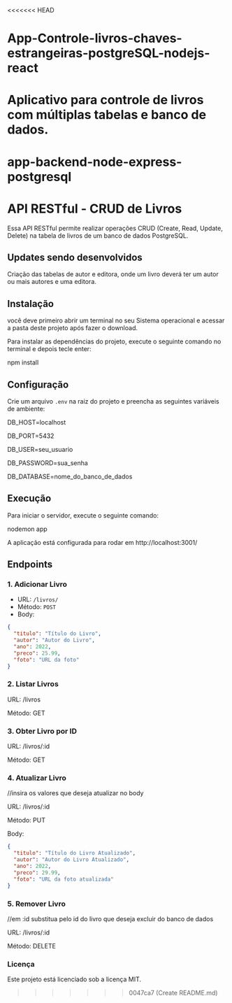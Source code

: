 <<<<<<< HEAD
# App-Controle-livros-chaves-estrangeiras-postgreSQL-nodejs-react
Aplicativo para controle de livros com múltiplas tabelas e banco de dados.
=======
# app-backend-node-express-postgresql
# API RESTful - CRUD de Livros

Essa API RESTful permite realizar operações CRUD (Create, Read, Update, Delete) na tabela de livros 
de um banco de dados PostgreSQL.

## Updates sendo desenvolvidos
Criação das tabelas de autor e editora, onde um livro deverá ter um autor ou mais autores e uma editora.

## Instalação
você deve primeiro abrir um terminal no seu Sistema operacional e acessar a pasta deste projeto após fazer o download.

Para instalar as dependências do projeto, execute o seguinte comando no terminal e depois tecle enter:

npm install

## Configuração

Crie um arquivo `.env` na raiz do projeto e preencha as seguintes variáveis de ambiente:

DB_HOST=localhost

DB_PORT=5432

DB_USER=seu_usuario

DB_PASSWORD=sua_senha

DB_DATABASE=nome_do_banco_de_dados


## Execução

Para iniciar o servidor, execute o seguinte comando:

nodemon app

A aplicação está configurada para rodar em http://localhost:3001/

## Endpoints

### 1. Adicionar Livro

- URL: `/livros/`
- Método: `POST`
- Body:

```json
{
  "titulo": "Título do Livro",
  "autor": "Autor do Livro",
  "ano": 2022,
  "preco": 25.99,
  "foto": "URL da foto"
}
```
### 2. Listar Livros

URL: /livros

Método: GET

### 3. Obter Livro por ID

URL: /livros/:id

Método: GET

### 4. Atualizar Livro 

//insira os valores que deseja atualizar no body

URL: /livros/:id

Método: PUT

Body:
```json
{
  "titulo": "Título do Livro Atualizado",
  "autor": "Autor do Livro Atualizado",
  "ano": 2022,
  "preco": 29.99,
  "foto": "URL da foto atualizada"
}
```

### 5. Remover Livro

//em :id substitua pelo id do livro que deseja excluir do banco de dados

URL: /livros/:id

Método: DELETE


### Licença

Este projeto está licenciado sob a licença MIT.

>>>>>>> 0047ca7 (Create README.md)
